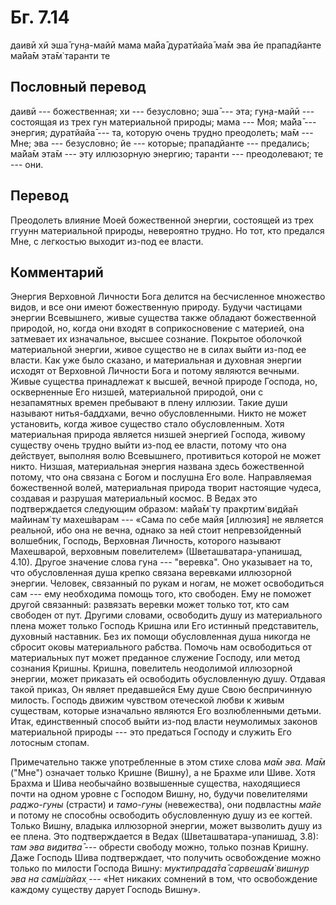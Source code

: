 # Бг. 7.14

даивӣ хй эша̄ гун̣а-майӣ мама ма̄йа̄ дуратйайа̄ ма̄м эва йе прападйанте ма̄йа̄м
эта̄м̇ таранти те

## Пословный перевод

даивӣ --- божественная; хи --- безусловно; эша̄ --- эта; гун̣а-майӣ ---
состоящая из трех гун материальной природы; мама --- Моя; ма̄йа̄ ---
энергия; дуратйайа̄ --- та, которую очень трудно преодолеть; ма̄м --- Мне;
эва --- безусловно; йе --- которые; прападйанте --- предались; ма̄йа̄м
эта̄м --- эту иллюзорную энергию; таранти --- преодолевают; те --- они.

## Перевод

Преодолеть влияние Моей божественной энергии, состоящей из трех ггуунн
материальной природы, невероятно трудно. Но тот, кто предался Мне, с
легкостью выходит из-под ее власти.

## Комментарий

Энергия Верховной Личности Бога делится на бесчисленное множество видов,
и все они имеют божественную природу. Будучи частицами энергии
Всевышнего, живые существа также обладают божественной природой, но,
когда они входят в соприкосновение с материей, она затмевает их
изначальное, высшее сознание. Покрытое оболочкой материальной энергии,
живое существо не в силах выйти из-под ее власти. Как уже было сказано,
и материальная и духовная энергии исходят от Верховной Личности Бога и
потому являются вечными. Живые существа принадлежат к высшей, вечной
природе Господа, но, оскверненные Его низшей, материальной природой, они
с незапамятных времен пребывают в плену иллюзии. Такие души называют
нитья-баддхами, вечно обусловленными. Никто не может установить, когда
живое существо стало обусловленным. Хотя материальная природа является
низшей энергией Господа, живому существу очень трудно выйти из-под ее
власти, потому что она действует, выполняя волю Всевышнего, противиться
которой не может никто. Низшая, материальная энергия названа здесь
божественной потому, что она связана с Богом и послушна Его воле.
Направляемая божественной волей, материальная природа творит настоящие
чудеса, создавая и разрушая материальный космос. В Ведах это
подтверждается следующим образом: ма̄йа̄м̇ ту пракр̣тим̇ видйа̄н ма̄йинам̇ ту
махеш́варам --- «Сама по себе майя \[иллюзия\] не является реальной, ибо
она не вечна, однако за ней стоит непревзойденный волшебник, Господь,
Верховная Личность, которого называют Махешварой, верховным повелителем»
(Шветашватара-упанишад, 4.10). Другое значение слова гуна --- "веревка".
Оно указывает на то, что обусловленная душа крепко связана веревками
иллюзорной энергии. Человек, связанный по рукам и ногам, не может
освободиться сам --- ему необходима помощь того, кто свободен. Ему не
поможет другой связанный: развязать веревки может только тот, кто сам
свободен от пут. Другими словами, освободить душу из материального плена
может только Господь Кришна или Его истинный представитель, духовный
наставник. Без их помощи обусловленная душа никогда не сбросит оковы
материального рабства. Помочь нам освободиться от материальных пут может
преданное служение Господу, или метод сознания Кришны. Кришна,
повелитель неодолимой иллюзорной энергии, может приказать ей освободить
обусловленную душу. Отдавая такой приказ, Он являет предавшейся Ему душе
Свою беспричинную милость. Господь движим чувством отеческой любви к
живым существам, которые изначально являются Его возлюбленными детьми.
Итак, единственный способ выйти из-под власти неумолимых законов
материальной природы --- это предаться Господу и служить Его лотосным
стопам.

Примечательно также употребленные в этом стихе слова *ма̄м эва. Ма̄м*
("Мне") означает только Кришне (Вишну), а не Брахме или Шиве. Хотя
Брахма и Шива необычайно возвышенные существа, находящиеся почти на
одном уровне с Господом Вишну, но, будучи повелителями *раджо-гуны*
(страсти) и *тамо-гуны* (невежества), они подвластны *майе* и потому не
способны освободить обусловленную душу из ее когтей. Только Вишну,
владыка иллюзорной энергии, может вызволить душу из ее плена. Это
подтверждается в Ведах (Шветашватара-упанишад, 3.8): *там эва видитва̄*
--- обрести свободу можно, только познав Кришну. Даже Господь Шива
подтверждает, что получить освобождение можно только по милости Господа
Вишну: *муктипрада̄та̄ сарвеша̄м̇ вишн̣ур эва на сам̇ш́айах̣* --- «Нет никаких
сомнений в том, что освобождение каждому существу дарует Господь Вишну».

